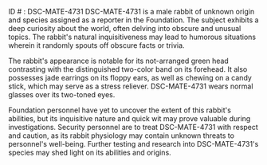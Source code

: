 ID # : DSC-MATE-4731
DSC-MATE-4731 is a male rabbit of unknown origin and species assigned as a reporter in the Foundation. The subject exhibits a deep curiosity about the world, often delving into obscure and unusual topics. The rabbit's natural inquisitiveness may lead to humorous situations wherein it randomly spouts off obscure facts or trivia. 

The rabbit's appearance is notable for its not-arranged green head contrasting with the distinguished two-color band on its forehead. It also possesses jade earrings on its floppy ears, as well as chewing on a candy stick, which may serve as a stress reliever. DSC-MATE-4731 wears normal glasses over its two-toned eyes. 

Foundation personnel have yet to uncover the extent of this rabbit's abilities, but its inquisitive nature and quick wit may prove valuable during investigations. Security personnel are to treat DSC-MATE-4731 with respect and caution, as its rabbit physiology may contain unknown threats to personnel's well-being. Further testing and research into DSC-MATE-4731's species may shed light on its abilities and origins.